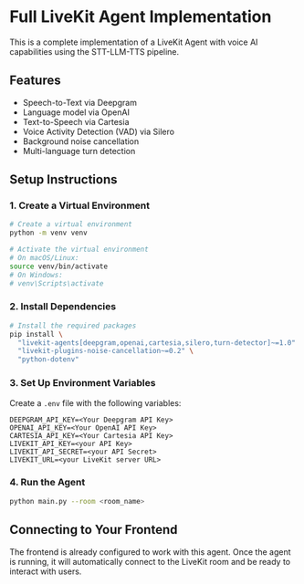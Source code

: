 # Full LiveKit Agent Implementation

This is a complete implementation of a LiveKit Agent with voice AI capabilities using the STT-LLM-TTS pipeline.

## Features

- Speech-to-Text via Deepgram
- Language model via OpenAI
- Text-to-Speech via Cartesia
- Voice Activity Detection (VAD) via Silero
- Background noise cancellation
- Multi-language turn detection

## Setup Instructions

### 1. Create a Virtual Environment

```bash
# Create a virtual environment
python -m venv venv

# Activate the virtual environment
# On macOS/Linux:
source venv/bin/activate
# On Windows:
# venv\Scripts\activate
```

### 2. Install Dependencies

```bash
# Install the required packages
pip install \
  "livekit-agents[deepgram,openai,cartesia,silero,turn-detector]~=1.0" \
  "livekit-plugins-noise-cancellation~=0.2" \
  "python-dotenv"
```

### 3. Set Up Environment Variables

Create a `.env` file with the following variables:

```
DEEPGRAM_API_KEY=<Your Deepgram API Key>
OPENAI_API_KEY=<Your OpenAI API Key>
CARTESIA_API_KEY=<Your Cartesia API Key>
LIVEKIT_API_KEY=<your API Key>
LIVEKIT_API_SECRET=<your API Secret>
LIVEKIT_URL=<your LiveKit server URL>
```

### 4. Run the Agent

```bash
python main.py --room <room_name>
```

## Connecting to Your Frontend

The frontend is already configured to work with this agent. Once the agent is running, it will automatically connect to the LiveKit room and be ready to interact with users.
